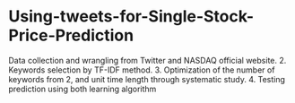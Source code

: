 # Using-tweets-for-Single-Stock-Price-Prediction
Data collection and wrangling from Twitter and NASDAQ official website.
2. Keywords selection by TF-IDF method.
3. Optimization of the number of keywords from 2, and unit time length through systematic study.
4. Testing prediction using both learning algorithm
